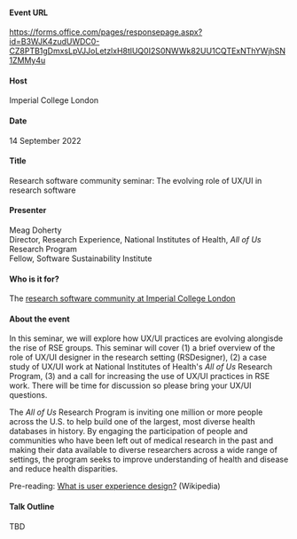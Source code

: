 #### Event URL
https://forms.office.com/pages/responsepage.aspx?id=B3WJK4zudUWDC0-CZ8PTB1gDmxsLpVJJoLetzlxH8tlUQ0I2S0NWWk82UU1CQTExNThYWjhSN1ZMMy4u

#### Host
Imperial College London

#### Date
14 September 2022

#### Title
Research software community seminar: The evolving role of UX/UI in research software

#### Presenter
Meag Doherty <br>
Director, Research Experience, National Institutes of Health, *All of Us* Research Program <br>
Fellow, Software Sustainability Institute

#### Who is it for?
The [research software community at Imperial College London](https://www.imperial.ac.uk/computational-methods/rse/)

#### About the event
In this seminar, we will explore how UX/UI practices are evolving alongisde the rise of RSE groups. This seminar will cover (1) a brief overview of the role of UX/UI designer in the research setting (RSDesigner), (2) a case study of UX/UI work at National Institutes of Health's *All of Us* Research Program, (3) and a call for increasing the use of UX/UI practices in RSE work. There will be time for discussion so please bring your UX/UI questions.

The *All of Us* Research Program is inviting one million or more people across the U.S. to help build one of the largest, most diverse health databases in history. By engaging the participation of people and communities who have been left out of medical research in the past and making their data available to diverse researchers across a wide range of  settings, the program seeks to improve understanding of health and disease and reduce health disparities.

Pre-reading: [What is user experience design?](https://en.wikipedia.org/wiki/User_experience_design) (Wikipedia)


#### Talk Outline
TBD

